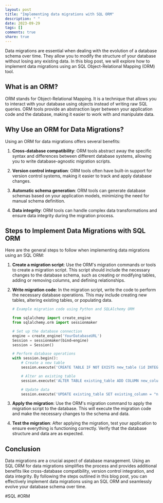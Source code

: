 ```yaml
---
layout: post
title: "Implementing data migrations with SQL ORM"
description: " "
date: 2023-09-29
tags: []
comments: true
share: true
---
```


Data migrations are essential when dealing with the evolution of a database schema over time. They allow you to modify the structure of your database without losing any existing data. In this blog post, we will explore how to implement data migrations using an SQL Object-Relational Mapping (ORM) tool.

## What is an ORM?

ORM stands for Object-Relational Mapping. It is a technique that allows you to interact with your database using objects instead of writing raw SQL queries. ORM tools provide an abstraction layer between your application code and the database, making it easier to work with and manipulate data.

## Why Use an ORM for Data Migrations?

Using an ORM for data migrations offers several benefits:

1. **Cross-database compatibility**: ORM tools abstract away the specific syntax and differences between different database systems, allowing you to write database-agnostic migration scripts.

2. **Version control integration**: ORM tools often have built-in support for version control systems, making it easier to track and apply database changes.

3. **Automatic schema generation**: ORM tools can generate database schemas based on your application models, minimizing the need for manual schema definition.

4. **Data integrity**: ORM tools can handle complex data transformations and ensure data integrity during the migration process.

## Steps to Implement Data Migrations with SQL ORM

Here are the general steps to follow when implementing data migrations using an SQL ORM:

1. **Create a migration script**: Use the ORM's migration commands or tools to create a migration script. This script should include the necessary changes to the database schema, such as creating or modifying tables, adding or removing columns, and defining relationships.

2. **Write migration code**: In the migration script, write the code to perform the necessary database operations. This may include creating new tables, altering existing tables, or populating data.

   ```python
   # Example migration code using Python and SQLAlchemy ORM

   from sqlalchemy import create_engine
   from sqlalchemy.orm import sessionmaker

   # Set up the database connection
   engine = create_engine('YourDatabaseURL')
   Session = sessionmaker(bind=engine)
   session = Session()

   # Perform database operations
   with session.begin():
       # Create a new table
       session.execute('CREATE TABLE IF NOT EXISTS new_table (id INTEGER PRIMARY KEY, name VARCHAR(50));')

       # Alter an existing table
       session.execute('ALTER TABLE existing_table ADD COLUMN new_column VARCHAR(100);')

       # Update data
       session.execute('UPDATE existing_table SET existing_column = "new_value" WHERE existing_column = "old_value";')
   ```

3. **Apply the migration**: Use the ORM's migration command to apply the migration script to the database. This will execute the migration code and make the necessary changes to the schema and data.

4. **Test the migration**: After applying the migration, test your application to ensure everything is functioning correctly. Verify that the database structure and data are as expected.

## Conclusion

Data migrations are a crucial aspect of database management. Using an SQL ORM for data migrations simplifies the process and provides additional benefits like cross-database compatibility, version control integration, and data integrity. By following the steps outlined in this blog post, you can effectively implement data migrations using an SQL ORM and seamlessly evolve your database schema over time.

#SQL #ORM